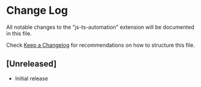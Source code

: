 # Change Log

All notable changes to the "js-ts-automation" extension will be documented in this file.

Check [Keep a Changelog](http://keepachangelog.com/) for recommendations on how to structure this file.

## [Unreleased]

- Initial release